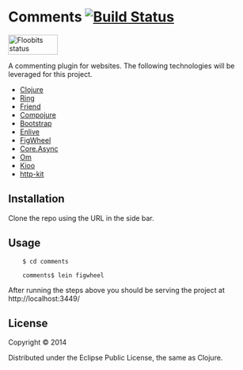 # Comments [![Build Status](https://semaphoreapp.com/api/v1/projects/5a7b5072-d324-46d3-9994-0b265cbdf054/251633/badge.png)](https://semaphoreapp.com/deltaalpharho/comments) <a href="https://floobits.com/DeltaAlphaRho/groops/redirect">
  <img alt="Floobits status" width="100" height="40" src="https://floobits.com/DeltaAlphaRho/comments.png"/>
</a>

A commenting plugin for websites. The following technologies will be leveraged for this project.

* [Clojure](http://clojure.org/)
* [Ring](https://github.com/ring-clojure/ring/wiki)
* [Friend](https://github.com/cemerick/friend)
* [Compojure](https://github.com/weavejester/compojure/wiki)
* [Bootstrap](http://getbootstrap.com/getting-started/ )
* [Enlive](https://github.com/cgrand/enlive/wiki/_pages)
* [FigWheel](https://github.com/bhauman/lein-figwheel)
* [Core.Async](https://github.com/clojure/core.async)
* [Om](https://github.com/swannodette/om)
* [Kioo](https://github.com/ckirkendall/kioo)
* [http-kit](http://http-kit.org/)

## Installation

Clone the repo using the URL in the side bar.

## Usage

```
    $ cd comments
        
    comments$ lein figwheel

```

After running the steps above you should be serving the project at http://localhost:3449/

## License

Copyright © 2014

Distributed under the Eclipse Public License, the same as Clojure.
